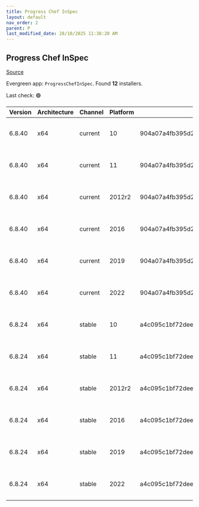 ```yaml
---
title: Progress Chef InSpec
layout: default
nav_order: 2
parent: P
last_modified_date: 28/10/2025 11:38:20 AM
---
```


## Progress Chef InSpec

[Source](https://www.chef.io/products/chef-inspec)

Evergreen app: `ProgressChefInSpec`. Found **12** installers.

Last check: 🟢

| Version | Architecture | Channel | Platform | Sha256                                                           | URI                                                                                                                                                                                        |
| ------- | ------------ | ------- | -------- | ---------------------------------------------------------------- | ------------------------------------------------------------------------------------------------------------------------------------------------------------------------------------------ |
| 6.8.40  | x64          | current | 10       | 904a07a4fb395d2dcfe50e8d96e1c1d15417308388fb783c71100b1b0d013cea | [https://packages.chef.io/files/current/inspec/6.8.40/windows/8/inspec-6.8.40-1-x64.msi](https://packages.chef.io/files/current/inspec/6.8.40/windows/8/inspec-6.8.40-1-x64.msi)           |
| 6.8.40  | x64          | current | 11       | 904a07a4fb395d2dcfe50e8d96e1c1d15417308388fb783c71100b1b0d013cea | [https://packages.chef.io/files/current/inspec/6.8.40/windows/8/inspec-6.8.40-1-x64.msi](https://packages.chef.io/files/current/inspec/6.8.40/windows/8/inspec-6.8.40-1-x64.msi)           |
| 6.8.40  | x64          | current | 2012r2   | 904a07a4fb395d2dcfe50e8d96e1c1d15417308388fb783c71100b1b0d013cea | [https://packages.chef.io/files/current/inspec/6.8.40/windows/2012r2/inspec-6.8.40-1-x64.msi](https://packages.chef.io/files/current/inspec/6.8.40/windows/2012r2/inspec-6.8.40-1-x64.msi) |
| 6.8.40  | x64          | current | 2016     | 904a07a4fb395d2dcfe50e8d96e1c1d15417308388fb783c71100b1b0d013cea | [https://packages.chef.io/files/current/inspec/6.8.40/windows/8/inspec-6.8.40-1-x64.msi](https://packages.chef.io/files/current/inspec/6.8.40/windows/8/inspec-6.8.40-1-x64.msi)           |
| 6.8.40  | x64          | current | 2019     | 904a07a4fb395d2dcfe50e8d96e1c1d15417308388fb783c71100b1b0d013cea | [https://packages.chef.io/files/current/inspec/6.8.40/windows/8/inspec-6.8.40-1-x64.msi](https://packages.chef.io/files/current/inspec/6.8.40/windows/8/inspec-6.8.40-1-x64.msi)           |
| 6.8.40  | x64          | current | 2022     | 904a07a4fb395d2dcfe50e8d96e1c1d15417308388fb783c71100b1b0d013cea | [https://packages.chef.io/files/current/inspec/6.8.40/windows/8/inspec-6.8.40-1-x64.msi](https://packages.chef.io/files/current/inspec/6.8.40/windows/8/inspec-6.8.40-1-x64.msi)           |
| 6.8.24  | x64          | stable  | 10       | a4c095c1bf72dee75c66f63f001a45306c256fdcd5220faf7fbb71ba3cbc7ae7 | [https://packages.chef.io/files/stable/inspec/6.8.24/windows/8/inspec-6.8.24-1-x64.msi](https://packages.chef.io/files/stable/inspec/6.8.24/windows/8/inspec-6.8.24-1-x64.msi)             |
| 6.8.24  | x64          | stable  | 11       | a4c095c1bf72dee75c66f63f001a45306c256fdcd5220faf7fbb71ba3cbc7ae7 | [https://packages.chef.io/files/stable/inspec/6.8.24/windows/11/inspec-6.8.24-1-x64.msi](https://packages.chef.io/files/stable/inspec/6.8.24/windows/11/inspec-6.8.24-1-x64.msi)           |
| 6.8.24  | x64          | stable  | 2012r2   | a4c095c1bf72dee75c66f63f001a45306c256fdcd5220faf7fbb71ba3cbc7ae7 | [https://packages.chef.io/files/stable/inspec/6.8.24/windows/11/inspec-6.8.24-1-x64.msi](https://packages.chef.io/files/stable/inspec/6.8.24/windows/11/inspec-6.8.24-1-x64.msi)           |
| 6.8.24  | x64          | stable  | 2016     | a4c095c1bf72dee75c66f63f001a45306c256fdcd5220faf7fbb71ba3cbc7ae7 | [https://packages.chef.io/files/stable/inspec/6.8.24/windows/11/inspec-6.8.24-1-x64.msi](https://packages.chef.io/files/stable/inspec/6.8.24/windows/11/inspec-6.8.24-1-x64.msi)           |
| 6.8.24  | x64          | stable  | 2019     | a4c095c1bf72dee75c66f63f001a45306c256fdcd5220faf7fbb71ba3cbc7ae7 | [https://packages.chef.io/files/stable/inspec/6.8.24/windows/11/inspec-6.8.24-1-x64.msi](https://packages.chef.io/files/stable/inspec/6.8.24/windows/11/inspec-6.8.24-1-x64.msi)           |
| 6.8.24  | x64          | stable  | 2022     | a4c095c1bf72dee75c66f63f001a45306c256fdcd5220faf7fbb71ba3cbc7ae7 | [https://packages.chef.io/files/stable/inspec/6.8.24/windows/2022/inspec-6.8.24-1-x64.msi](https://packages.chef.io/files/stable/inspec/6.8.24/windows/2022/inspec-6.8.24-1-x64.msi)       |
